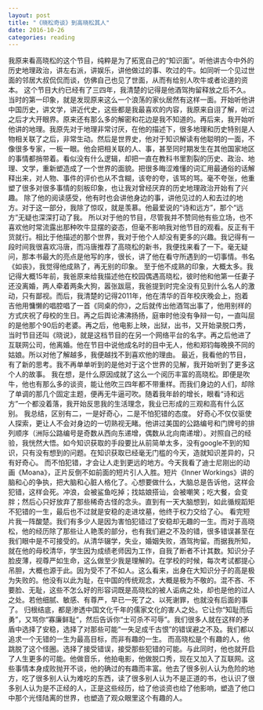 ```yaml
---
layout: post
title: "《晓松奇谈》到高晓松其人"
date: 2016-10-26
categories: reading
---
```

我原来看高晓松的这个节目，纯粹是为了拓宽自己的“知识面”。听他讲古今中外的历史地理政治，讲左右派，讲娱乐，讲他做过的事、吹过的牛。如同听一个见过世面的邻居大叔侃侃而谈，仿佛自己也见了世面，从而有给别人吹牛或者论道的资本。
这个节目大约已经有了三四年，我清楚的记得是他酒驾拘留释放之后不久。当时的第一印象，就是发现原来这么一个浪荡的家伙居然有这样一面。开始听他讲中国历史，讲文学，讲近代史，这些都是我最喜欢的内容，我原来自诩了解，听过之后才大开眼界。原来还有那么多的解密和花边是我不知道的。再后来，我开始听他讲的地理。我原先对于地理非常讨厌，在他的描述下，很多地理和历史特别是人物相关联了之后，非常生动。然后是世界史，他对于知识解读有他聪明的一面，不像很多专家，一板一眼。他会把相关联的人、事，甚至同时期发生在其他国家地区的事情都捎带着。看似没有什么逻辑，却把一直在教科书里割裂的历史、政治、地理、文学，重新塑造成了一个世界的面貌。把很多晦涩难懂的词汇用最通俗的话解释出来，对人物、事件的评价也从不含糊，该夸的夸，该骂的骂。毫不夸张，他重塑了很多对很多事情的刻板印象，也让我对曾经厌弃的历史地理政治开始有了兴趣。
除了他的阅读感受，他有时也会讲他身边的事，讲他见过的人和去过的地方。对于这一部分，我除了惊叹，就是羡慕。他最爱说的“诗和远方”，那个“远方”无疑也深深打动了我。
所以对于他的节目，尽管我并不赞同他有些立场，也不喜欢他时常流露出那种吹牛显摆的姿态，但毫不影响我对他节目的观看。反正有干货就行。相比于他描述的那个世界，我对于他个人却没有更多的兴趣。我记得有一段时间我很喜欢冯唐，而冯唐推荐了高晓松的新书，我便找来看了一下。毫无疑问，那本书最大的亮点是他写的序，很长，讲了他在看守所遇到的一切事情。书名《如丧》，我觉得他成熟了，再无别的印象。
至于他不成熟的印象，大概太多。我记得大概15年前，我爸原来给我描述他在校园偶遇高晓松，彼时他和他第一任妻子还没离婚，两人牵着两条大狗，嚣张跋扈，我爸提到时完全没有见到什么名人的激动，只有鄙视。而后，我清楚的记得2011年，他在清华的百年校庆晚会上，抱着吉他用慵懒的唱腔唱了一首《同桌的你》，之后就传出他酒驾出事了，他用别样的方式庆祝了母校的生日。再之后舆论沸沸扬扬，庭审时他没有争辩一句，一直叫屈的是他那个90后的老婆。再之后，他电影上映，出狱，出书，又开始录脱口秀，当时节目还叫《晓说》，就是这档节目的在另一个网络平台的名字。再之后他进了互联网公司，他离婚。他在节目中说他成名时的目中无人，他和郑钧每晚换不同的姑娘。所以对他了解越多，我便越找不到喜欢他的理由。
最近，我看他的节目，有了新的思考。我不再单单听到的是他对于这个世界的见解，我开始听到了更多这个人的故事。 我在想，是什么原因成就了这么一个阅历丰富的高晓松。即便是吹牛，他也有那么多的谈资，能让他吹三四年都不带重样。而我们身边的人们，却除了单调的那几个固定主题，便再无牛逼可吹。随着我年龄的增长，眼看“诗和远方”一个都没着落，我开始反思我的生活理念，我业已形成的三观和高有什么区别。
我总结，区别有二，一是好奇心，二是不怕犯错的态度。
好奇心不仅仅驱使人探索，更让人不会对身边的一切熟视无睹。他讲过美国的公路编号和门牌号的排列顺序（洲际公路编号是奇数从西向东递增，偶数从北向南递增）。对照自己的经验，我恍然大悟。如今知识获取的手段要比从前简单太多，没有google不到的知识，只有没有想到的问题。在知识获取已经毫无门槛的今天，造就知识差异的，只有好奇心。
而不怕犯错，才会让人走到更远的地方。今天我看了迪士尼刚出的动画《Moana》，正片反倒不如前面的短片引人入胜。短片《Inner Workings》讲的脑和心的争执，把大脑和心脏人格化了。心想要做什么，大脑总是告诉他，这样会犯错，这样会死。冲浪，会被鲨鱼吃掉；找姑娘搭讪，会被嘲笑；吃大餐，会变胖；然后心只好放弃了那些稀奇古怪的念头。直到有一天大脑想到，如此循规蹈矩不犯错的一生，最后也不过就是安稳的走进坟墓，他终于权力交给了心。
看完短片我一阵酸楚。我们有多少人是因为害怕犯错过了安稳却无趣的一生。而对于高晓松，他的经历除了那些让人艳羡的部分，也有我们避之不及的错，很多错误甚至在我们眼中是不可接受的。从清华辍学，失业，婚姻失败，酒驾拘留。而据我所知，就在他的母校清华，学生因为成绩老师因为工作，自我了断者不计其数。知识分子脸皮薄，视尊严如生命，这么做至少我是理解的。在学校的时候，每次考试都提心吊胆，大概也源于此。因为受不了不如人。这么看来，出身在大知识分子的高是极为失败的。他没有以此为耻，在中国的传统观念，大概是极为不敬的。混不吝、不要脸、无耻，这些不怎么好的形容词既是高晓松的被人诟病之处，却也是他的过人之处。若他细腻、敏感、有尊严，早已一死了之、以死谢罪，也就没有后面的事了。
归根结底，都是渗透中国文化千年的儒家文化的害人之处。它让你“知耻而后勇”，又骂你“寡廉鲜耻“，然后告诉你“士可杀不可辱”。我们很多人就在这样的矛盾中选择了安稳，选择了对那些可能“一失足成千古恨”的错误避之不及。我们都以追求一个无错的一生为最高目标，而非有趣的一生。
而高晓松是个有趣的人，他跳脱了这个怪圈。选择了接受错误，接受那些犯错的可能。与此同时，他也就开启了人生更多的可能。他做音乐，他拍电影，他做脱口秀，现在又加入了互联网。这些事情本身成败抛开不谈，他的确过的有趣而丰富。他去了很多别人认为危险的地方，吃了很多别人认为难吃的东西，读了很多别人认为不是正道的书，也认识了很多别人认为是不正经的人，正是这些经历，给了他谈资也给了他影响，塑造了他口中那个光怪陆离的世界，也塑造了观众眼里这个有趣的人。
